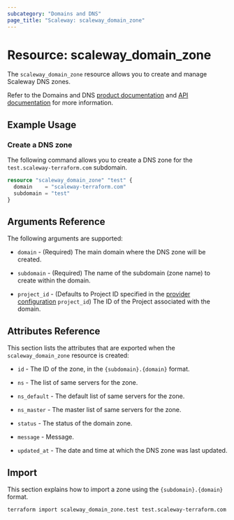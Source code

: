 ```yaml
---
subcategory: "Domains and DNS"
page_title: "Scaleway: scaleway_domain_zone"
---
```


# Resource: scaleway_domain_zone

The `scaleway_domain_zone` resource allows you to create and manage Scaleway DNS zones.

Refer to the Domains and DNS [product documentation](https://www.scaleway.com/en/docs/network/domains-and-dns/) and [API documentation](https://www.scaleway.com/en/developers/api/domains-and-dns/) for more information.

## Example Usage

### Create a DNS zone

The following command allows you to create a DNS zone for the `test.scaleway-terraform.com` subdomain.


```terraform
resource "scaleway_domain_zone" "test" {
  domain    = "scaleway-terraform.com"
  subdomain = "test"
}
```

## Arguments Reference

The following arguments are supported:

- `domain` - (Required) The main domain where the DNS zone will be created.

- `subdomain` - (Required) The name of the subdomain (zone name) to create within the domain.

- `project_id` - (Defaults to Project ID specified in the [provider configuration](../index.md#project_id) `project_id`) The ID of the Project associated with the domain.


## Attributes Reference

This section lists the attributes that are exported when the `scaleway_domain_zone` resource is created:

- `id` - The ID of the zone, in the `{subdomain}.{domain}` format.

- `ns` - The list of same servers for the zone.

- `ns_default` -  The default list of same servers for the zone.

- `ns_master` - The master list of same servers for the zone.

- `status` - The status of the domain zone.

- `message` - Message.

- `updated_at` - The date and time at which the DNS zone was last updated.

## Import

This section explains how to import a zone using the `{subdomain}.{domain}` format.

```bash
terraform import scaleway_domain_zone.test test.scaleway-terraform.com
```
